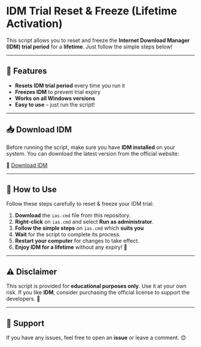 

# IDM Trial Reset & Freeze (Lifetime Activation)

This script allows you to reset and freeze the **Internet Download Manager (IDM) trial period** for a **lifetime**. Just follow the simple steps below!

---

## 🚀 Features
- **Resets IDM trial period** every time you run it
- **Freezes IDM** to prevent trial expiry
- **Works on all Windows versions**
- **Easy to use** – just run the script!

---

## 📥 Download IDM
Before running the script, make sure you have **IDM installed** on your system. You can download the latest version from the official website:

🔗 [Download IDM](https://www.internetdownloadmanager.com/)

---

## 🔧 How to Use
Follow these steps carefully to reset & freeze your IDM trial:

1. **Download** the `ias.cmd` file from this repository.
2. **Right-click** on `ias.cmd` and select **Run as administrator**.
3. **Follow the simple steps**  on `ias.cmd` which **suits you**
4. **Wait** for the script to complete its process.
5. **Restart your computer** for changes to take effect.
6. **Enjoy IDM for a lifetime** without any expiry! 🚀

---

## ⚠️ Disclaimer
This script is provided for **educational purposes only**. Use it at your own risk. If you like **IDM**, consider purchasing the official license to support the developers. 💙

---

## 📌 Support
If you have any issues, feel free to open an **issue** or leave a comment. 😊
